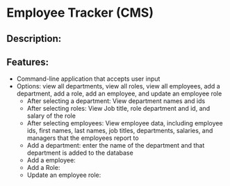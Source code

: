 # Employee Tracker (CMS)

## Description: 


## Features: 
- Command-line application that accepts user input
- Options: view all departments, view all roles, view all employees, add a department, add a role, add an employee, and update an employee role
  - After selecting a department: View department names and ids
  - After selecting roles: View Job title, role department and  id, and salary of the role
  - After selecting employees: View employee data, including employee ids, first names, last names, job titles, departments, salaries, and managers that the employees report to
  - Add a department: enter the name of the department and that department is added to the database
  - Add a employee: 
  - Add a Role: 
  - Update an employee role: 





